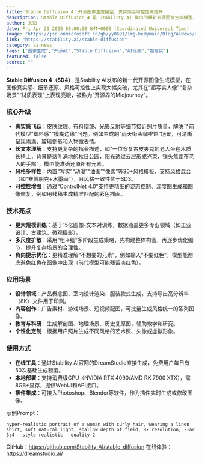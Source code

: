 ```yaml
---
title: Stable Diffusion 4：开源图像生成模型，真实感与可控性双提升
description: Stable Diffusion 4 是 Stability AI 推出的最新开源图像生成模型，支持超写实图像、精细控制与多风格创作，性能接近Midjourney。
author: 未知
date: Fri Apr 25 2025 00:00:00 GMT+0000 (Coordinated Universal Time)
image: "https://jsd.onmicrosoft.cn/gh/yy0691/img-bed@main/Blog/AiNews/sd4.jpg"
link: "https://stability.ai/stable-diffusion"
category: ai-news
tags: ["图像生成","开源AI","Stable Diffusion","AI绘画","超写实"]
featured: false
source: ""
---
```



**Stable Diffusion 4（SD4）** 是Stability AI发布的新一代开源图像生成模型，在图像真实感、细节还原、风格可控性上实现大幅突破，尤其在“超写实人像”“复杂场景”“材质表现”上表现亮眼，被称为“开源界的Midjourney”。


### 核心升级
- **真实感飞跃**：皮肤纹理、布料褶皱、光影反射等细节接近照片质量，解决了前代模型“塑料感”“模糊边缘”问题。例如生成的“雨天街头咖啡馆”场景，可清晰呈现雨滴、玻璃倒影和人物微表情。
- **长文本理解**：支持更复杂的指令描述，如“一位穿复古皮夹克的老人坐在木质长椅上，背景是落叶满地的秋日公园，阳光透过云层形成光束，镜头焦距在老人的手部”，模型能准确还原所有元素。
- **风格多样性**：内置“写实”“动漫”“油画”“像素”等30+风格模板，支持风格混合（如“赛博朋克+水墨画”），且风格一致性优于SD3。
- **可控性增强**：通过“ControlNet 4.0”支持更精细的姿态控制、深度图生成和图像修复，例如用线稿生成精准匹配的彩色插画。


### 技术亮点
- **更大规模训练**：基于15亿图像-文本对训练，数据涵盖更多专业领域（如工业设计、古建筑、微观摄影）。
- **多尺度扩散**：采用“粗→细”多阶段生成策略，先构建整体构图，再逐步优化细节，提升复杂场景的合理性。
- **负向提示优化**：更精准理解“不想要的元素”，例如输入“不要红色”，模型能彻底避免红色在图像中出现（前代模型可能残留淡红色）。


### 应用场景
- **设计领域**：产品概念图、室内设计渲染、服装款式生成，支持导出高分辨率（8K）文件用于印刷。
- **内容创作**：广告素材、游戏场景、短视频配图，可批量生成风格统一的系列图像。
- **教育与科研**：生成解剖图、地理场景、历史复原图，辅助教学和研究。
- **个性化定制**：根据用户照片生成不同风格的艺术照、头像或虚拟形象。


### 使用方式
- **在线工具**：通过Stability AI官网的DreamStudio直接生成，免费用户每日有50次基础生成额度。
- **本地部署**：支持消费级GPU（NVIDIA RTX 4090/AMD RX 7900 XTX），需8GB+显存，提供WebUI和API接口。
- **插件集成**：可接入Photoshop、Blender等软件，作为插件实时生成或修改图像。

示例Prompt：

```
hyper-realistic portrait of a woman with curly hair, wearing a linen shirt, soft natural light, shallow depth of field, 8k resolution, --ar 3:4 --style realistic --quality 2
```


GitHub：https://github.com/Stability-AI/stable-diffusion
在线体验：https://dreamstudio.ai/